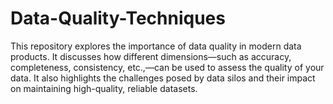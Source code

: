# Data-Quality-Techniques
This repository explores the importance of data quality in modern data products. It discusses how different dimensions—such as accuracy, completeness, consistency, etc.,—can be used to assess the quality of your data. It also highlights the challenges posed by data silos and their impact on maintaining high-quality, reliable datasets.

